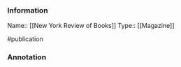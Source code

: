 ### Information

Name:: [[New York Review of Books]]
Type:: [[Magazine]]

#publication


### Annotation


